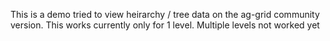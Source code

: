 This is a demo tried to view heirarchy / tree data on the ag-grid community version. This works currently only for 1 level. Multiple levels not worked yet
